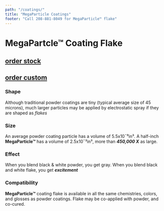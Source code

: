```yaml
---
path: "/coatings/"
title: "MegaParticle Coatings"
footer: "Call 208-881-8049 for MegaParticle™ flake"
---
```


# MegaPartcle™ Coating Flake
## [order stock](/order/stock/)
## [order custom](/order/custom/)

### Shape
Although traditional powder coatings are tiny (typical average size of 45 microns), much larger particles may be applied by electrostatic spray if they are shaped as _flakes_

### Size
An average powder coating particle has a volume of 5.5x10¯⁹in³.
A half-inch **MegaParticle™** has a volume of 2.5x10¯³in³,
more than ***450,000 X*** as large.

### Effect
When you blend black & white powder, you get gray. When you blend black and white flake, you get ***excitement***

### Compatibility
**MegaParticle™** coating flake is available in all the same chemistries, colors, and glosses as powder coatings. Flake may be co-applied with powder, and co-cured.
